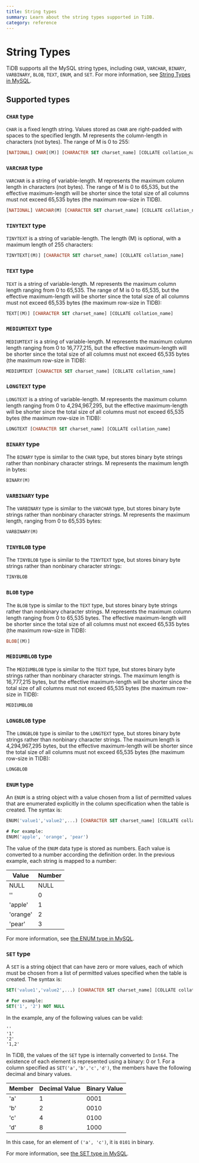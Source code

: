 ```yaml
---
title: String types
summary: Learn about the string types supported in TiDB.
category: reference
---
```


# String Types

TiDB supports all the MySQL string types, including `CHAR`, `VARCHAR`, `BINARY`, `VARBINARY`, `BLOB`, `TEXT`, `ENUM`, and `SET`. For more information, see [String Types in MySQL](https://dev.mysql.com/doc/refman/5.7/en/string-types.html).

## Supported types

### `CHAR` type

`CHAR` is a fixed length string. Values stored as `CHAR` are right-padded with spaces to the specified length. M represents the column-length in characters (not bytes).  The range of M is 0 to 255:

```sql
[NATIONAL] CHAR[(M)] [CHARACTER SET charset_name] [COLLATE collation_name]
```

### `VARCHAR` type

`VARCHAR` is a string of variable-length. M represents the maximum column length in characters (not bytes). The range of M is 0 to 65,535, but the effective maximum-length will be shorter since the total size of all columns must not exceed 65,535 bytes (the maximum row-size in TIDB).

```sql
[NATIONAL] VARCHAR(M) [CHARACTER SET charset_name] [COLLATE collation_name]
```

### `TINYTEXT` type

`TINYTEXT` is a string of variable-length. The length (M) is optional, with a maximum length of 255 characters:

```sql
TINYTEXT[(M)] [CHARACTER SET charset_name] [COLLATE collation_name]
```

### `TEXT` type

`TEXT` is a string of variable-length. M represents the maximum column length ranging from 0 to 65,535. The range of M is 0 to 65,535, but the effective maximum-length will be shorter since the total size of all columns must not exceed 65,535 bytes (the maximum row-size in TIDB):

```sql
TEXT[(M)] [CHARACTER SET charset_name] [COLLATE collation_name]
```

### `MEDIUMTEXT` type

`MEDIUMTEXT` is a string of variable-length. M represents the maximum column length ranging from 0 to 16,777,215, but the effective maximum-length will be shorter since the total size of all columns must not exceed 65,535 bytes (the maximum row-size in TIDB):

```sql
MEDIUMTEXT [CHARACTER SET charset_name] [COLLATE collation_name]
```

### `LONGTEXT` type

`LONGTEXT` is a string of variable-length. M represents the maximum column length ranging from 0 to 4,294,967,295, but the effective maximum-length will be shorter since the total size of all columns must not exceed 65,535 bytes (the maximum row-size in TIDB):

```sql
LONGTEXT [CHARACTER SET charset_name] [COLLATE collation_name]
```

### `BINARY` type

The `BINARY` type is similar to the `CHAR` type, but stores binary byte strings rather than nonbinary character strings. M represents the maximum length in bytes:

```sql
BINARY(M)
```

### `VARBINARY` type

The `VARBINARY` type is similar to the `VARCHAR` type, but stores binary byte strings rather than nonbinary character strings. M represents the maximum length, ranging from 0 to 65,535 bytes:

```sql
VARBINARY(M)
```

### `TINYBLOB` type

The `TINYBLOB` type is similar to the `TINYTEXT` type, but stores binary byte strings rather than nonbinary character strings:

```sql
TINYBLOB
```

### `BLOB` type

The `BLOB` type is similar to the `TEXT` type, but stores binary byte strings rather than nonbinary character strings. M represents the maximum column length ranging from 0 to 65,535 bytes. The effective maximum-length will be shorter since the total size of all columns must not exceed 65,535 bytes (the maximum row-size in TIDB):

```sql
BLOB[(M)]
```

### `MEDIUMBLOB` type

The `MEDIUMBLOB` type is similar to the `TEXT` type, but stores binary byte strings rather than nonbinary character strings. The maximum length is 16,777,215 bytes, but the effective maximum-length will be shorter since the total size of all columns must not exceed 65,535 bytes (the maximum row-size in TIDB): 

```sql
MEDIUMBLOB
```

### `LONGBLOB` type

The `LONGBLOB` type is similar to the `LONGTEXT` type, but stores binary byte strings rather than nonbinary character strings. The maximum length is 4,294,967,295 bytes, but the effective maximum-length will be shorter since the total size of all columns must not exceed 65,535 bytes (the maximum row-size in TIDB): 

```sql
LONGBLOB
```

### `ENUM` type

An `ENUM` is a string object with a value chosen from a list of permitted values that are enumerated explicitly in the column specification when the table is created. The syntax is:

```sql
ENUM('value1','value2',...) [CHARACTER SET charset_name] [COLLATE collation_name]

# For example:
ENUM('apple', 'orange', 'pear')
```

The value of the `ENUM` data type is stored as numbers. Each value is converted to a number according the definition order. In the previous example, each string is mapped to a number:

| Value | Number |
| ---- | ---- |
| NULL | NULL |
| '' | 0 |
| 'apple' | 1 |
| 'orange' | 2 |
| 'pear' | 3 |

For more information, see [the ENUM type in MySQL](https://dev.mysql.com/doc/refman/5.7/en/enum.html).

### `SET` type

A `SET` is a string object that can have zero or more values, each of which must be chosen from a list of permitted values specified when the table is created. The syntax is:

```sql
SET('value1','value2',...) [CHARACTER SET charset_name] [COLLATE collation_name]

# For example:
SET('1', '2') NOT NULL
```
In the example, any of the following values can be valid:

```
''
'1'
'2'
'1,2'
```
In TiDB, the values of the `SET` type is internally converted to `Int64`. The existence of each element is represented using a binary: 0 or 1. For a column specified as `SET('a','b','c','d')`, the members have the following decimal and binary values.

| Member | Decimal Value | Binary Value |
| ---- | ---- | ------ |
| 'a' | 1 | 0001 |
| 'b' | 2 | 0010 |
| 'c' | 4 | 0100 |
| 'd' | 8 | 1000 |

In this case, for an element of `('a', 'c')`, it is `0101` in binary.

For more information, see [the SET type in MySQL](https://dev.mysql.com/doc/refman/5.7/en/set.html).
